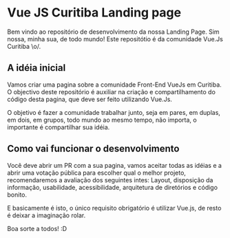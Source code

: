 # Vue JS Curitiba Landing page

Bem vindo ao repositório de desenvolvimento da nossa Landing Page. Sim nossa, minha sua, de todo mundo! Este repositótio é da comunidade Vue.Js Curitiba \o/.

## A idéia inicial

Vamos criar uma pagina sobre a comunidade Front-End VueJs em Curitiba. O objectivo deste repositório é auxiliar na criação e compartilhamento do código desta pagina, que deve ser feito utilizando Vue.Js.

O objetivo é fazer a comunidade trabalhar junto, seja em pares, em duplas, em dois, em grupos, todo mundo ao mesmo tempo, não importa, o importante é compartilhar sua idéia.

## Como vai funcionar o desenvolvimento

Você deve abrir um PR com a sua pagina, vamos aceitar todas as idéias e a abrir uma votação pública para escolher qual o melhor projeto, recomendaremos a avaliação dos seguintes intes: Layout, disposição da informação, usabilidade, acessibilidade, arquitetura de diretórios e código bonito.

E basicamente é isto, o único requisito obrigatório é utilizar Vue.js, de resto é deixar a imaginação rolar.

Boa sorte a todos! :D
